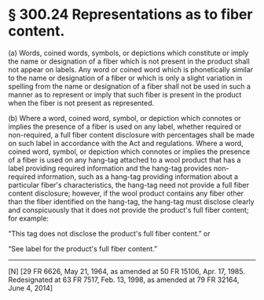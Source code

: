 # § 300.24   Representations as to fiber content.

(a) Words, coined words, symbols, or depictions which constitute or imply the name or designation of a fiber which is not present in the product shall not appear on labels. Any word or coined word which is phonetically similar to the name or designation of a fiber or which is only a slight variation in spelling from the name or designation of a fiber shall not be used in such a manner as to represent or imply that such fiber is present in the product when the fiber is not present as represented.


(b) Where a word, coined word, symbol, or depiction which connotes or implies the presence of a fiber is used on any label, whether required or non-required, a full fiber content disclosure with percentages shall be made on such label in accordance with the Act and regulations. Where a word, coined word, symbol, or depiction which connotes or implies the presence of a fiber is used on any hang-tag attached to a wool product that has a label providing required information and the hang-tag provides non-required information, such as a hang-tag providing information about a particular fiber's characteristics, the hang-tag need not provide a full fiber content disclosure; however, if the wool product contains any fiber other than the fiber identified on the hang-tag, the hang-tag must disclose clearly and conspicuously that it does not provide the product's full fiber content; for example:


“This tag does not disclose the product's full fiber content.” or


“See label for the product's full fiber content.”



---

[N] [29 FR 6626, May 21, 1964, as amended at 50 FR 15106, Apr. 17, 1985. Redesignated at 63 FR 7517, Feb. 13, 1998, as amended at 79 FR 32164, June 4, 2014]





